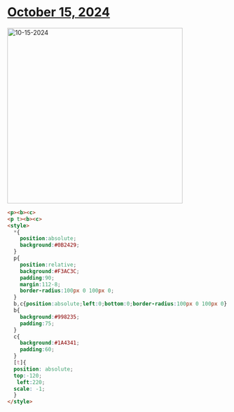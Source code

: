# [October 15, 2024](https://cssbattle.dev/play/Ib0rytKb1MjXK8sOCAc3)

<img src="https://firebasestorage.googleapis.com/v0/b/cssbattleapp.appspot.com/o/user%2Fe6YbeBahWNPT7VpE2rE2p85byxa2%2Ftargets%2Ftarget_cqfKiG2@2x.png?alt=media" width="400" alt="10-15-2024" />

```html
<p><b><c>
<p t><b><c>
<style>
  *{
    position:absolute;
    background:#0B2429;
  }
  p{
    position:relative;
    background:#F3AC3C;
    padding:90;
    margin:112-8;
    border-radius:100px 0 100px 0;
  }
  b,c{position:absolute;left:0;bottom:0;border-radius:100px 0 100px 0}
  b{
    background:#998235;
    padding:75;
  }
  c{
    background:#1A4341;
    padding:60;
  }
  [t]{
  position: absolute;
  top:-120;
   left:220;
  scale: -1;
  }
</style>

```